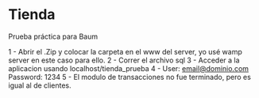 # Tienda
Prueba práctica para Baum

1 - Abrir el .Zip y colocar la carpeta en el www del server, yo usé wamp server en este caso para ello.
2 - Correr el archivo sql
3 - Acceder a la aplicacion usando localhost/tienda_prueba
4 - User: email@dominio.com Password: 1234
5 - El modulo de transacciones no fue terminado, pero es igual al de clientes.

